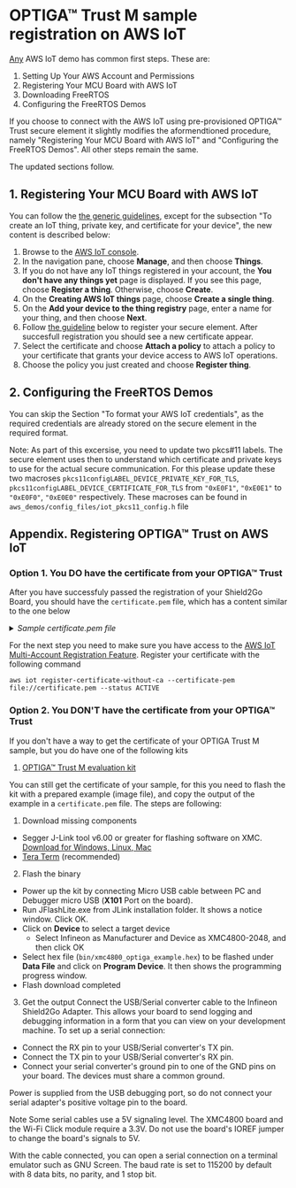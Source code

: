 # OPTIGA™ Trust M sample registration on AWS IoT

[Any](https://docs.aws.amazon.com/freertos/latest/userguide/freertos-prereqs.html) AWS IoT demo has common first steps.
These are:
1. Setting Up Your AWS Account and Permissions
2. Registering Your MCU Board with AWS IoT
3. Downloading FreeRTOS
4. Configuring the FreeRTOS Demos

If you choose to connect with the AWS IoT using pre-provisioned OPTIGA™ Trust secure element it slightly modifies the aformendtioned procedure, namely "Registering Your MCU Board with AWS IoT" and "Configuring the FreeRTOS Demos". All other steps remain the same.

The updated sections follow.

## 1. Registering Your MCU Board with AWS IoT

You can follow the [the generic guidelines](https://docs.aws.amazon.com/freertos/latest/userguide/get-started-freertos-thing.html), except for the subsection "To create an IoT thing, private key, and certificate for your device", the new content is described below:

1. Browse to the [AWS IoT console](https://console.aws.amazon.com/iotv2/).
1. In the navigation pane, choose **Manage**, and then choose **Things**.
1. If you do not have any IoT things registered in your account, the **You don't have any things yet** page is displayed. If you see this page, choose **Register a thing**. Otherwise, choose **Create**.
1. On the **Creating AWS IoT things** page, choose **Create a single thing**.
1. On the **Add your device to the thing registry** page, enter a name for your thing, and then choose **Next**.
1. Follow [the guideline](#appendix-registering-optiga-trust-on-aws-iot) below to register your secure element. After succesfull registration you should see a new certificate appear.
1. Select the certificate and choose **Attach a policy** to attach a policy to your certificate that grants your device access to AWS IoT operations.
1. Choose the policy you just created and choose **Register thing**.

## 2. Configuring the FreeRTOS Demos

You can skip the Section "To format your AWS IoT credentials", as the required credentials are already stored on the secure element in the required format.

Note: As part of this excersise, you need to update two pkcs#11 labels. The secure element uses then to understand which certificate and private keys to use for the actual secure communication. For this please update these two macroses `pkcs11configLABEL_DEVICE_PRIVATE_KEY_FOR_TLS`, `pkcs11configLABEL_DEVICE_CERTIFICATE_FOR_TLS` from `"0xE0F1"`, `"0xE0E1"` to 
`"0xE0F0"`, `"0xE0E0"` respectively. These macroses can be found in `aws_demos/config_files/iot_pkcs11_config.h` file 

## Appendix. Registering OPTIGA™ Trust on AWS IoT

### Option 1.  You DO have the certificate from your OPTIGA™ Trust

After you have successfuly passed the registration of your Shield2Go Board, you should have the ```certificate.pem``` file, which has a content similar to the one below

<details> 
 <summary><em> Sample certificate.pem file </em></summary>
  
```
-----BEGIN CERTIFICATE-----
MIIB2DCCAX6gAwIBAgIEMrfqdTAKBggqhkjOPQQDAjByMQswCQYDVQQGEwJERTEh
MB8GA1UECgwYSW5maW5lb24gVGVjaG5vbG9naWVzIEFHMRMwEQYDVQQLDApPUFRJ
R0EoVE0pMSswKQYDVQQDDCJJbmZpbmVvbiBPUFRJR0EoVE0pIFRydXN0IE0gQ0Eg
MTAxMB4XDTE5MDYxODA2MzAxMloXDTM5MDYxODA2MzAxMlowHDEaMBgGA1UEAwwR
SW5maW5lb24gSW9UIE5vZGUwWTATBgcqhkjOPQIBBggqhkjOPQMBBwNCAATMVR43
UAe5xlyhrr9dS2yqV72AhdlIfmGbAVmkJ+1eWpe129ffuYDNK1w89PGcLDNChwdK
6D4DXcOYMAsRXCobo1gwVjAOBgNVHQ8BAf8EBAMCAIAwDAYDVR0TAQH/BAIwADAV
BgNVHSAEDjAMMAoGCCqCFABEARQBMB8GA1UdIwQYMBaAFDwwjFzViuijXTKA5FSD
sv/Nhk0jMAoGCCqGSM49BAMCA0gAMEUCIQDI3Yqc2C/tiFb1K9Xuecy5WyGU6KQ2
zrmTnvTbO6Zw9gIgPplLHW8+wT0KcVajD5DLrfwBYz5DZIFDPBZFaXcndq0=
-----END CERTIFICATE-----
```
</details>

For the next step you need to make sure you have access to the [AWS IoT Multi-Account Registration Feature](https://pages.awscloud.com/iot-core-early-registration.html).
Register your certificate with the following command
```
aws iot register-certificate-without-ca --certificate-pem file://certificate.pem --status ACTIVE
```

### Option 2. You DON'T have the certificate from your OPTIGA™ Trust

If you don't have a way to get the certificate of your OPTIGA Trust M sample, but you do have one of the following kits
1. [OPTIGA™ Trust M evaluation kit](https://www.infineon.com/cms/en/product/evaluation-boards/optiga-trust-m-eval-kit/)

You can still get the certificate of your sample, for this you need to flash the kit with a prepared example (image file), and copy the output of the example in a `certificate.pem` file.
The steps are following:
1. Download missing components
  * Segger J-Link tool v6.00 or greater for flashing software on XMC. [Download for Windows, Linux, Mac](https://www.segger.com/downloads/jlink/#J-LinkSoftwareAndDocumentationPack)
  * [Tera Term](https://osdn.net/projects/ttssh2/releases/) (recommended)
2. Flash the binary
  * Power up the kit by connecting Micro USB cable between PC and Debugger micro USB (**X101** Port on the board).
  * Run JFlashLite.exe from JLink installation folder. It shows a notice window. Click OK.
  * Click on **Device** to select a target device
    * Select Infineon as Manufacturer and Device as XMC4800-2048, and then click OK
  * Select hex file (`bin/xmc4800_optiga_example.hex`) to be flashed under **Data File** and click on **Program Device**. It then shows the programming progress window.
  * Flash download completed
3. Get the output
  Connect the USB/Serial converter cable to the Infineon Shield2Go Adapter. This allows your board to send logging and debugging information in a form that you can view on your development machine. To set up a serial connection:

  * Connect the RX pin to your USB/Serial converter's TX pin.
  * Connect the TX pin to your USB/Serial converter's RX pin.
  * Connect your serial converter's ground pin to one of the GND pins on your board. The devices must share a common ground.

  Power is supplied from the USB debugging port, so do not connect your serial adapter's positive voltage pin to the board.

  Note
  Some serial cables use a 5V signaling level. The XMC4800 board and the Wi-Fi Click module require a 3.3V. Do not use the board's IOREF jumper to change the board's signals to 5V.

  With the cable connected, you can open a serial connection on a terminal emulator such as GNU Screen. The baud rate is set to 115200 by default with 8 data bits, no parity, and 1 stop bit.

